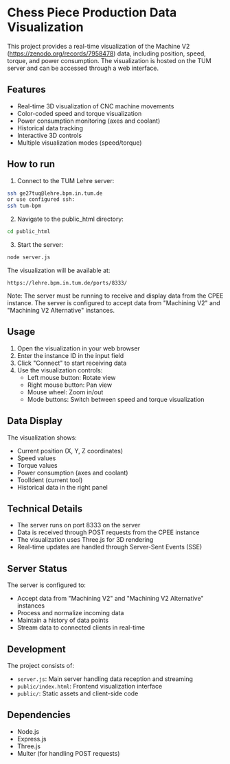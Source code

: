 # Chess Piece Production Data Visualization

This project provides a real-time visualization of the Machine V2 (https://zenodo.org/records/7958478) data, including position, speed, torque, and power consumption. The visualization is hosted on the TUM server and can be accessed through a web interface.

## Features

- Real-time 3D visualization of CNC machine movements
- Color-coded speed and torque visualization
- Power consumption monitoring (axes and coolant)
- Historical data tracking
- Interactive 3D controls
- Multiple visualization modes (speed/torque)

## How to run

1. Connect to the TUM Lehre server:
```bash
ssh ge27tuq@lehre.bpm.in.tum.de
or use configured ssh: 
ssh tum-bpm
```

2. Navigate to the public_html directory:
```bash
cd public_html
```

3. Start the server:
```bash
node server.js
```

The visualization will be available at:
```
https://lehre.bpm.in.tum.de/ports/8333/
```

Note: The server must be running to receive and display data from the CPEE instance. The server is configured to accept data from "Machining V2" and "Machining V2 Alternative" instances.

## Usage

1. Open the visualization in your web browser
2. Enter the instance ID in the input field
3. Click "Connect" to start receiving data
4. Use the visualization controls:
   - Left mouse button: Rotate view
   - Right mouse button: Pan view
   - Mouse wheel: Zoom in/out
   - Mode buttons: Switch between speed and torque visualization

## Data Display

The visualization shows:
- Current position (X, Y, Z coordinates)
- Speed values  
- Torque values 
- Power consumption (axes and coolant)
- ToolIdent (current tool)
- Historical data in the right panel

## Technical Details

- The server runs on port 8333 on the server
- Data is received through POST requests from the CPEE instance
- The visualization uses Three.js for 3D rendering
- Real-time updates are handled through Server-Sent Events (SSE)

## Server Status

The server is configured to:
- Accept data from "Machining V2" and "Machining V2 Alternative" instances
- Process and normalize incoming data
- Maintain a history of data points
- Stream data to connected clients in real-time

## Development

The project consists of:
- `server.js`: Main server handling data reception and streaming
- `public/index.html`: Frontend visualization interface
- `public/`: Static assets and client-side code

## Dependencies

- Node.js
- Express.js
- Three.js
- Multer (for handling POST requests) 